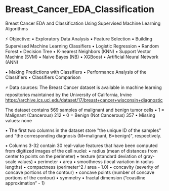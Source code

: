 # Breast_Cancer_EDA_Classification
Breast Cancer EDA and Classification Using Supervised Machine Learning Algorithms

⚡ Objective:
▪ Exploratory Data Analysis
▪ Feature Selection
▪ Building Supervised Machine Learning Classifiers
   ▪ Logistic Regression
   ▪ Random Forest
   ▪ Decision Tree
   ▪ K-nearest Neighbors (KNN)
   ▪ Support Vector Machine (SVM)
   ▪ Naive Bayes (NB)
   ▪ XGBoost
   ▪ Artificial Neural Network (ANN)

▪ Making Predictions with Classifiers
▪ Performance Analysis of the Classifiers 
▪ Classifiers Comparison


⚡ Data sources:
The Breast Cancer dataset is available in machine learning repositories maintained by the University of California, Irvine
https://archive.ics.uci.edu/dataset/17/breast+cancer+wisconsin+diagnostic

The dataset contains 569 samples of malignant and benign tumor cells
▪ 1 = Malignant (Cancerous) 212
▪ 0 = Benign (Not Cancerous) 357
▪ Missing values: none

▪ The first two columns in the dataset store "the unique ID of the samples" and "the corresponding diagnosis (M=malignant, B=benign)", respectively.

▪ Columns 3-32 contain 30 real-value features that have been computed from digitized images of the cell nuclei:
   ▪ radius (mean of distances from center to points on the perimeter)
   ▪ texture (standard deviation of gray-scale values)
   ▪ perimeter
   ▪ area
   ▪ smoothness (local variation in radius lengths)
   ▪ compactness (perimeter^2 / area - 1.0)
   ▪ concavity (severity of concave portions of the contour)
   ▪ concave points (number of concave portions of the contour)
   ▪ symmetry
   ▪ fractal dimension (“coastline approximation” - 1)
